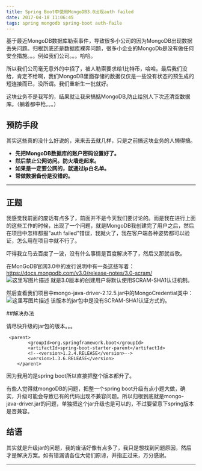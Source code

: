 ```yaml
---
title: Spring Boot中使用MongoDB3.0出现auth failed
date: 2017-04-18 11:06:45
tags: spring mongodb spring-boot auth-faile
---
```


基于最近MongoDB数据库勒索事件，导致很多小公司的因为MongoDB出现数据丢失问题。归根到底还是数据库裸奔问题，很多小企业的MongoDb是没有做任何安全措施。。。例如我们公司。。。哈哈。

所以我们公司毫无意外的中招了，被人勒索要求给1比特币，哈哈。最后我们没给，肯定不给啊，我们MongoDB里面存储的数据仅仅是一些没有状态的预生成的短连接而已，没所谓。我们重新生一批就好。

这块业务不是我写的，结果就让我来搞掂MongoDB,防止给别人下次还清空数据库。（躺着都中枪。。。）

## 预防手段

其实这些真的没什么好说的，来来去去就几样，只是之前搞这块业务的人懒得搞。

- **先把MongoDB数据库的账户密码设置好了。**
- **然后禁止公网访问。防火墙走起来。**
- **如果是一定要公网的，就通过ip白名单。**
- **常做数据备份是没错的。**

-------------------

## 正题

我感觉我前面的废话有点多了，前面并不是今天我们要讨论的。而是我在进行上面的这些工作的时候，出现了一个问题，就是MongoDB我创建完了用户之后，然后在项目中怎样都报"auth failed"错误，我就火了，我在客户端各种姿势都可以验证，怎么用在项目中就不行了。

吓得我立马去百度了一波，没有什么事情是百度解决不了，然后又那就谷歌。

在MonGoDB官网3.0中的发行说明中有一条这些写着：
https://docs.mongodb.com/v3.0/release-notes/3.0-scram/
![这里写图片描述](http://img.blog.csdn.net/20170418110517313?watermark/2/text/aHR0cDovL2Jsb2cuY3Nkbi5uZXQvdTAxNDE1MDQ2Mw==/font/5a6L5L2T/fontsize/400/fill/I0JBQkFCMA==/dissolve/70/gravity/SouthEast)
就是3.0版本的创建用户将默认使用SCRAM-SHA1认证机制。

然后查看我们项目中mongo-java-driver-2.12.5.jar中的MongoCredential类中：
![这里写图片描述](http://img.blog.csdn.net/20170418174729207?watermark/2/text/aHR0cDovL2Jsb2cuY3Nkbi5uZXQvdTAxNDE1MDQ2Mw==/font/5a6L5L2T/fontsize/400/fill/I0JBQkFCMA==/dissolve/70/gravity/SouthEast)
该版本的jar包中是没有SCRAM-SHA1认证方式的。

##解决办法

 请尽快升级的jar包的版本。。。

```
 <parent>
        <groupId>org.springframework.boot</groupId>
        <artifactId>spring-boot-starter-parent</artifactId>
        <!--<version>1.2.4.RELEASE</version>-->
        <version>1.3.6.RELEASE</version>
    </parent>
```
因为我用的是spring boot所以直接把整个版本都升了。

有些人觉得就mongoDB的问题，把整一个spring boot升级有点小题大做，确实，升级可能会导致已有的代码出现不兼容问题。所以归根到底就是mongo-java-driver.jar的问题，单独把这个jar升级也是可以的，不过要留意下spring版本是否兼容。

## 结语
其实就是升级jar的问题，我的废话好像有点多了，我只是想找到问题原因，然后才是解决方案。如有错漏请各位大佬们原谅，并指正过来，万分感谢。



---------
